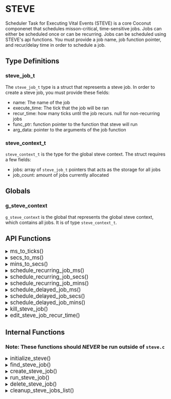 # STEVE
Scheduler Task for Executing Vital Events (STEVE) is a core Coconut componenet that schedules misson-critical, time-sensitive jobs. Jobs can either be scheduled once or can be recurring. Jobs can be scheduled using STEVE's api functions. You must provide a job name, job function pointer, and recur/delay time in order to schedule a job.


## Type Definitions

### steve_job_t
The `steve_job_t` type is a struct that represents a steve job. In order to create a steve job, you must provide these fields:  
* name: The name of the job
* execute_time: The tick that the job will be ran
* recur_time: how many ticks until the job recurs. null for non-recurring jobs
* func_ptr: function pointer to the function that steve will run
* arg_data: pointer to the arguments of the job function

### steve_context_t
`steve_context_t` is the type for the global steve context. The struct requires a few fields:  
* jobs: array of `steve_job_t` pointers that acts as the storage for all jobs
* job_count: amount of jobs currently allocated

## Globals
### g_steve_context
`g_steve_context` is the global that represents the global steve context, which contains all jobs. It is of type `steve_context_t`.

## API Functions

<details><summary><big>ms_to_ticks()</big></summary>

#### Description
> Converts milliseconds to ticks.

#### Parameters
> | Name | Type | Description |
> | ---- | ---- | ----------- |
> | ms | unsigned long | milliseconds |

#### Returns
> TickType_t

</details>

<details> <summary><big>secs_to_ms()</big></summary>

#### Description
> Converts seconds to milliseconds.

#### Parameters
> | Name | Type | Description |
> | ---- | ---- | ----------- |
> | secs | unsigned long | seconds |

#### Returns
> unsigned long

</details>

<details><summary><big>mins_to_secs()</big></summary>

#### Description
> Converts minutes to seconds.

#### Parameters
> | Name | Type | Description |
> | ---- | ---- | ----------- |
> | mins | unsigned long | minutes |

#### Returns
> unsigned long

</details>

<details><summary><big>schedule_recurring_job_ms()</big></summary>

#### Description
> Schedules a job that recurs every `ms_until_recur` milliseconds.

#### Parameters
> | Name | Type | Description |
> | ---- | ---- | ----------- |
> | job_name | const char* | name of job |
> | job_func_pointer | job_func | pointer to function of job |
> | ms_until_recur | unsigned long | milliseconds until job recurs |

#### Returns
> None

</details>

<details><summary><big>schedule_recurring_job_secs()</big></summary>

#### Description
> Schedules a job that recurs every `secs_until_recur` seconds.

#### Parameters
> | Name | Type | Description |
> | ---- | ---- | ----------- |
> | job_name | const char* | name of job |
> | job_func_pointer | job_func | pointer to function of job |
> | secs_until_recur | unsigned long | seconds until job recurs |

#### Returns
> None

</details>

<details><summary><big>schedule_recurring_job_mins()</big></summary>

#### Description
> Schedules a job that recurs every `mins_until_recur` minutes.

#### Parameters
> | Name | Type | Description |
> | ---- | ---- | ----------- |
> | job_name | const char* | name of job |
> | job_func_pointer | job_func | pointer to function of job |
> | mins_until_recur | unsigned long | minutes until job recurs |

#### Returns
> None

</details>

<details><summary><big>schedule_delayed_job_ms()</big></summary>

#### Description
> Schedules a job that will run once after a delay of `ms_delay` milliseconds.

#### Parameters
> | Name | Type | Description |
> | ---- | ---- | ----------- |
> | job_name | const char* | name of job |
> | job_func_pointer | job_func | pointer to function of job |
> | ms_delay | unsigned long | delay in milliseconds |

#### Returns
> None

</details>

<details><summary><big>schedule_delayed_job_secs()</big></summary>

#### Description
> Schedules a job that will run once after a delay of `secs_delay` seconds.

#### Parameters
> | Name | Type | Description |
> | ---- | ---- | ----------- |
> | job_name | const char* | name of job |
> | job_func_pointer | job_func | pointer to function of job |
> | secs_delay | unsigned long | delay in seconds |

#### Returns
> None

</details>

<details><summary><big>schedule_delayed_job_mins()</big></summary>

#### Description
> Schedules a job that will run once after a delay of `mins_delay` minutes.

#### Parameters
> | Name | Type | Description |
> | ---- | ---- | ----------- |
> | job_name | const char* | name of job |
> | job_func_pointer | job_func | pointer to function of job |
> | mins_delay | unsigned long | delay in minutes |

#### Returns
> None

</details>

<details><summary><big>kill_steve_job()</big></summary>

#### Description
> Kills a steve job with the name of `job_name`.

#### Parameters
> | Name | Type | Description |
> | ---- | ---- | ----------- |
> | job_name | const char* | name of job to kill |


#### Returns
> None

</details>

<details><summary><big>edit_steve_job_recur_time()</big></summary>

#### Description
> Updates the time at which a job recurs with `ms_recur_time` milliseconds.

#### Parameters
> | Name | Type | Description |
> | ---- | ---- | ----------- |
> | job_name | const char* | name of job to edit |
> | ms_recur_time | unsigned long | new recur time in milliseconds |

#### Returns
> None

</details>

## Internal Functions
### Note: These functions should ***NEVER*** be run outside of `steve.c`

<details><summary><big>initialize_steve()</big></summary>

#### Description
> Initializes steve. Must be run before any other functions.

#### Parameters
> None

#### Returns
> None

</details>

<details><summary><big>find_steve_job()</big></summary>

#### Description
> Finds steve job with given `job_name` and returns the pointer to the steve job struct. The `g_steve_job_mutex` must be taken before using this function.

#### Parameters
> | Name | Type | Description |
> | ---- | ---- | ----------- |
> | job_name | const char* | name of job to find |


#### Returns
> steve_job_t*

</details>

<details><summary><big>create_steve_job()</big></summary>

#### Description
> Schedules a new job given by the struct pointer `sr`.

#### Parameters
> | Name | Type | Description |
> | ---- | ---- | ----------- |
> | sr | steve_job_t* | struct pointer for new job |


#### Returns
> None

</details>

<details><summary><big>run_steve_job()</big></summary>

#### Description
> Run the job function given by the struct pointer. The `g_steve_job_mutex` must be taken before using this function.

#### Parameters
> | Name | Type | Description |
> | ---- | ---- | ----------- |
> | job | steve_job_t* | struct pointer for job to be run |


#### Returns
> bool

</details>

<details><summary><big>delete_steve_job()</big></summary>

#### Description
> Deletes the given job from the scheduler. The `g_steve_job_mutex` must be taken before using this function.

#### Parameters
> | Name | Type | Description |
> | ---- | ---- | ----------- |
> | job | steve_job_t* | struct pointer for job to be deleted |


#### Returns
> None

</details>

<details><summary><big>cleanup_steve_jobs_list()</big></summary>

#### Description
> Finds null entries in the jobs list and removes them. The `g_steve_job_mutex` must be taken before using this function.

#### Parameters
> None

#### Returns
> None

</details>